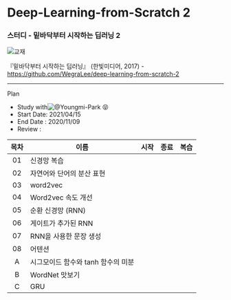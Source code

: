 # Deep-Learning-from-Scratch 2

### 스터디 - 밑바닥부터 시작하는 딥러닝 2

![교재](https://github.com/WegraLee/deep-learning-from-scratch-2/raw/master/cover.png)

『밑바닥부터 시작하는 딥러닝』 (한빛미디어, 2017)  - https://github.com/WegraLee/deep-learning-from-scratch-2

---

Plan

* Study with![@Youngmi-Park](https://github.com/Youngmi-Park) 😝
* Start Date: 2021/04/15
* End Date : 2020/11/09
* Review : 

| 목차 | 이름                               | 시작 | 종료 | 복습 |
| :--: | ---------------------------------- | :--: | :--: | :--: |
|  01  | 신경망 복습                        |      |      |      |
|  02  | 자연어와 단어의 분산 표현          |      |      |      |
|  03  | word2vec                           |      |      |      |
|  04  | Word2vec 속도 개선                 |      |      |      |
|  05  | 순환 신경망 (RNN)                  |      |      |      |
|  06  | 게이트가 추가된 RNN                |      |      |      |
|  07  | RNN을 사용한 문장 생성             |      |      |      |
|  08  | 어텐션                             |      |      |      |
|  A   | 시그모이드 함수와 tanh 함수의 미분 |      |      |      |
|  B   | WordNet 맛보기                     |      |      |      |
|  C   | GRU                                |      |      |      |

